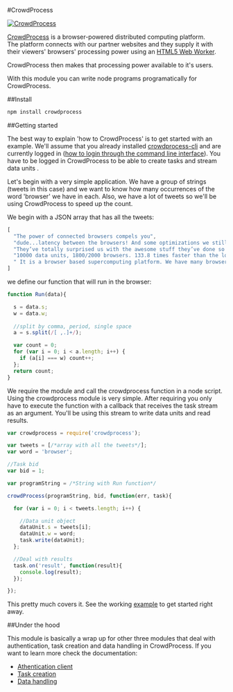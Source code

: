 #CrowdProcess 

[![CrowdProcess](http://crowdprocess.com/img/crowdprocess-logo-symbol.svg)](http://crowdprocess.com/)

[CrowdProcess](http://crowdprocess.com/) is a browser-powered distributed computing platform.  
The platform connects with our partner websites and they supply it with their viewers' browsers' processing power using an [HTML5 Web Worker](https://developer.mozilla.org/en-US/docs/Web/Guide/Performance/Using_web_workers).  

CrowdProcess then makes that processing power available to it's users.

With this module you can write node programs programatically for CrowdProcess.

##Install 

```javascript
npm install crowdprocess
```

##Getting started

The best way to explain 'how to CrowdProcess' is to get started with an example.
We'll assume that you already installed [crowdprocess-cli](https://github.com/CrowdProcess/crp-cli) and are currently logged in ([how to login through the command line interface](https://github.com/CrowdProcess/crp-cli#login)). 
You have to be logged in CrowdProcess to be able to create tasks and stream data units .

Let's begin with a very simple application. We have a group of strings (tweets in this case) and we want to 
know how many  occurrences of the word 'browser' we have in each. Also, we have a lot of tweets so we'll be using 
CrowdProcess to speed up the count. 

We begin with a JSON array that has all the tweets:

```javascript
[
  "The power of connected browsers compels you",
  "dude...latency between the browsers! And some optimizations we still need to do lol",
  "They’ve totally surprised us with the awesome stuff they’ve done so far!",
  "10000 data units, 1800/2000 browsers. 133.8 times faster than the local machine.",
  " It is a browser based supercomputing platform. We have many browsers"
]
```

we define our function that will run in the browser:

```javascript
function Run(data){

  s = data.s;
  w = data.w;
  
  //split by comma, period, single space
  a = s.split(/[ ,.]+/);

  var count = 0;
  for (var i = 0; i < a.length; i++) {
    if (a[i] === w) count++;
  };
  return count;
}
```


We require the module and call the crowdprocess function in a node script. Using the crowdprocess module is very simple. After requiring you only have to execute the function with a callback that receives the task stream as an argument. You'll be using this stream to write data units and read results.

```javascript
var crowdprocess = require('crowdprocess');

var tweets = [/*array with all the tweets*/];
var word = 'browser';

//Task bid
var bid = 1;

var programString = /*String with Run function*/

crowdProcess(programString, bid, function(err, task){

  for (var i = 0; i < tweets.length; i++) {

    //Data unit object
    dataUnit.s = tweets[i];
    dataUnit.w = word;
    task.write(dataUnit);
  }; 

  //Deal with results
  task.on('result', function(result){
    console.log(result);
  });

});
```

This pretty much covers it. See the working [example](https://github.com/CrowdProcess/node-crowdprocess/blob/master/example/counter.js) to get started right away.

##Under the hood

This module is basically a wrap up for other three modules that deal with authentication, task creation and 
data handling in CrowdProcess. If you want to learn more check the documentation:
* [Athentication client](https://github.com/CrowdProcess/crp-auth-client)
* [Task creation](https://github.com/CrowdProcess/crp-task-client) 
* [Data handling](https://github.com/CrowdProcess/crp-task-producer-client)

